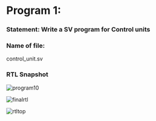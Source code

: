 # Program 1: 
### Statement: Write a SV program for Control units

### Name of file:
control_unit.sv

### RTL Snapshot
![program10](https://github.com/user-attachments/assets/84a0b36f-8a74-425d-a277-363857080682)


![finalrtl](https://github.com/user-attachments/assets/6c68dd81-5c6e-43e6-9d08-068905112038)

![rtltop](https://github.com/user-attachments/assets/e667f1b6-e2ed-45d4-b0a1-a1d2fff5507b)


